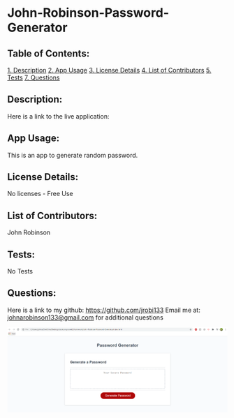 # John-Robinson-Password-Generator

## Table of Contents:

[1. Description](#Description)
[2. App Usage](#App-Usage)
[3. License Details](#License-Details)
[4. List of Contributors](#List-of-Contributors)
[5. Tests](#Tests)
[7. Questions](#Questions)

## Description:

<!-- This app allows user to generate random passwords includes  -->

Here is a link to the live application:
<!-- https://w21c-book-search.herokuapp.com/ -->

## App Usage:

This is an app to generate random password.

## License Details:

No licenses - Free Use

## List of Contributors:

John Robinson

## Tests:

No Tests

## Questions:

Here is a link to my github:
https://github.com/jrobi133
 Email me at:
johnarobinson133@gmail.com
for additional questions

![](/Assets/03-javascript-homework-demo.png)